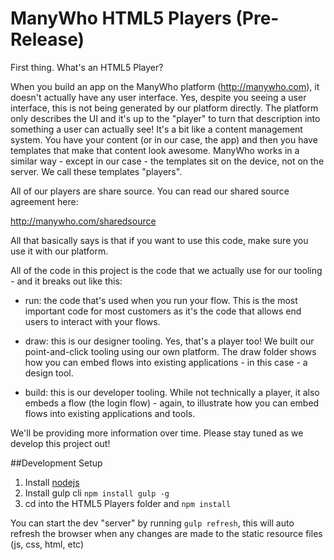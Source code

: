 ManyWho HTML5 Players (Pre-Release)
===================================

First thing. What's an HTML5 Player?

When you build an app on the ManyWho platform (http://manywho.com), it doesn't actually have any user interface. Yes, despite you seeing a user interface, this is not being generated by our platform directly.  The platform only describes the UI and it's up to the "player" to turn that description into something a user can actually see!  It's a bit like a content management system.  You have your content (or in our case, the app) and then you have templates that make that content look awesome.  ManyWho works in a similar way - except in our case - the templates sit on the device, not on the server.  We call these templates "players".

All of our players are share source.  You can read our shared source agreement here:

http://manywho.com/sharedsource

All that basically says is that if you want to use this code, make sure you use it with our platform.

All of the code in this project is the code that we actually use for our tooling - and it breaks out like this:

- run: the code that's used when you run your flow. This is the most important code for most customers as it's the code that allows end users to interact with your flows.

- draw: this is our designer tooling.  Yes, that's a player too! We built our point-and-click tooling using our own platform. The draw folder shows how you can embed flows into existing applications - in this case - a design tool.

- build: this is our developer tooling.  While not technically a player, it also embeds a flow (the login flow) - again, to illustrate how you can embed flows into existing applications and tools.

We'll be providing more information over time.  Please stay tuned as we develop this project out!

##Development Setup
1. Install [nodejs](http://nodejs.org/)
2. Install gulp cli `npm install gulp -g`
3. cd into the HTML5 Players folder and `npm install`

You can start the dev "server" by running `gulp refresh`, this will auto refresh the browser when any changes are made to the static resource files (js, css, html, etc)

